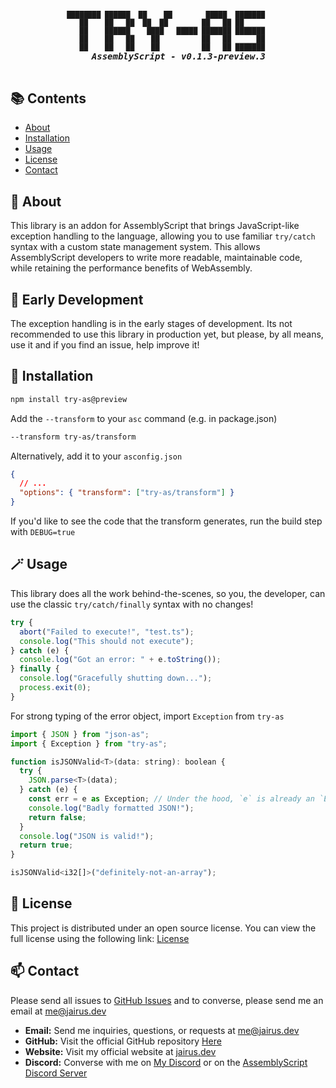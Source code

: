 <h5 align="center">
  <pre>
<span style="font-size: 0.8em;">████████ ██████  ██    ██        █████  ███████ 
   ██    ██   ██  ██  ██        ██   ██ ██      
   ██    ██████    ████   █████ ███████ ███████ 
   ██    ██   ██    ██          ██   ██      ██ 
   ██    ██   ██    ██          ██   ██ ███████ </span>
    AssemblyScript - v0.1.3-preview.3
  </pre>
</h5>

## 📚 Contents

- [About](#-about)
- [Installation](#-installation)
- [Usage](#-usage)
- [License](#-license)
- [Contact](#-contact)

## 📝 About

This library is an addon for AssemblyScript that brings JavaScript-like exception handling to the language, allowing you to use familiar `try/catch` syntax with a custom state management system. This allows AssemblyScript developers to write more readable, maintainable code, while retaining the performance benefits of WebAssembly.

## 🚨 Early Development

The exception handling is in the early stages of development. Its not recommended to use this library in production yet, but please, by all means, use it and if you find an issue, help improve it!

## 💾 Installation

```bash
npm install try-as@preview
```

Add the `--transform` to your `asc` command (e.g. in package.json)

```bash
--transform try-as/transform
```

Alternatively, add it to your `asconfig.json`

```json
{
  // ...
  "options": { "transform": ["try-as/transform"] }
}
```

If you'd like to see the code that the transform generates, run the build step with `DEBUG=true`

## 🪄 Usage

This library does all the work behind-the-scenes, so you, the developer, can use the classic `try/catch/finally` syntax with no changes!

```js
try {
  abort("Failed to execute!", "test.ts");
  console.log("This should not execute");
} catch (e) {
  console.log("Got an error: " + e.toString());
} finally {
  console.log("Gracefully shutting down...");
  process.exit(0);
}
```

For strong typing of the error object, import `Exception` from `try-as`

```js
import { JSON } from "json-as";
import { Exception } from "try-as";

function isJSONValid<T>(data: string): boolean {
  try {
    JSON.parse<T>(data);
  } catch (e) {
    const err = e as Exception; // Under the hood, `e` is already an `Exception`, so you can use all the methods without casting!
    console.log("Badly formatted JSON!");
    return false;
  }
  console.log("JSON is valid!");
  return true;
}

isJSONValid<i32[]>("definitely-not-an-array");
```

## 📃 License

This project is distributed under an open source license. You can view the full license using the following link: [License](./LICENSE)

## 📫 Contact

Please send all issues to [GitHub Issues](https://github.com/JairusSW/as-json/issues) and to converse, please send me an email at [me@jairus.dev](mailto:me@jairus.dev)

- **Email:** Send me inquiries, questions, or requests at [me@jairus.dev](mailto:me@jairus.dev)
- **GitHub:** Visit the official GitHub repository [Here](https://github.com/JairusSW/as-json)
- **Website:** Visit my official website at [jairus.dev](https://jairus.dev/)
- **Discord:** Converse with me on [My Discord](https://discord.com/users/600700584038760448) or on the [AssemblyScript Discord Server](https://discord.gg/assemblyscript/)
